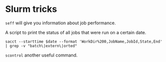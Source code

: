 # Slurm tricks

`seff` will give you information about job performance.

A script to print the status of all jobs that were run on a certain date.
```
sacct --starttime $date --format 'WorkDir%200,JobName,JobId,State,End' | grep -v "batch\|extern\|orted"
```

`scontrol` another useful command.
